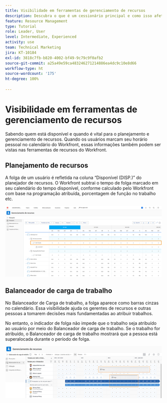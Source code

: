 ```yaml
---
title: Visibilidade em ferramentas de gerenciamento de recursos
description: Descubra o que é um cessionário principal e como isso afeta o gerenciamento dos seus recursos.
feature: Resource Management
type: Tutorial
role: Leader, User
level: Intermediate, Experienced
activity: use
team: Technical Marketing
jira: KT-10184
exl-id: 3818c7fb-b820-4002-bf49-9c79c9f0afb2
source-git-commit: a25a49e59ca483246271214886ea4dc9c10e8d66
workflow-type: ht
source-wordcount: '175'
ht-degree: 100%

---
```


# Visibilidade em ferramentas de gerenciamento de recursos

Sabendo quem está disponível e quando é vital para o planejamento e gerenciamento de recursos. Quando os usuários marcam seu horário pessoal no calendário do Workfront, essas informações também podem ser vistas nas ferramentas de recursos do Workfront.

## Planejamento de recursos

A folga de um usuário é refletida na coluna “Disponível (DISP.)” do planejador de recursos. O Workfront subtrai o tempo de folga marcado em seu calendário do tempo disponível, conforme calculado pelo Workfront com base na programação atribuída, porcentagem de função no trabalho etc.

![Folga na coluna “Disponível”](assets/vis_01.png)

## Balanceador de carga de trabalho

No Balanceador de Carga de trabalho, a folga aparece como barras cinzas no calendário. Essa visibilidade ajuda os gerentes de recursos e outras pessoas a tomarem decisões mais fundamentadas ao atribuir trabalhos.

No entanto, o indicador de folga não impede que o trabalho seja atribuído ao usuário por meio do Balanceador de carga de trabalho. Se o trabalho for atribuído, o Balanceador de carga de trabalho mostrará que a pessoa está superalocada durante o período de folga.

![Barra cinza de folga](assets/vis_02.png)
